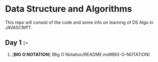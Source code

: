 
# Data Structure and Algorithms

This repo will consist of the code and some info on learning of DS Algo in JAVASCRIPT.

## **Day 1** :-
 
1. [**BIG O NOTATION**] (Big O Notation/README.md#BIG-O-NOTATION)


